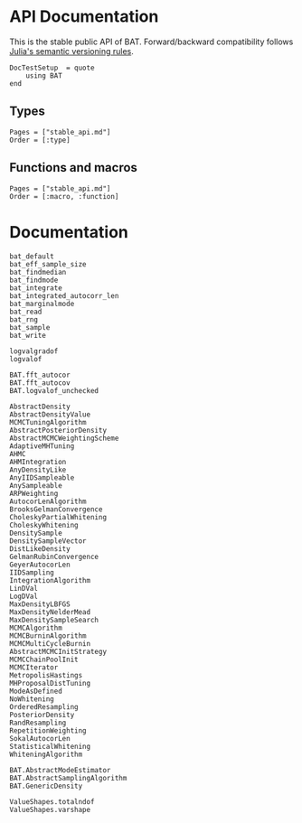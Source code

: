# API Documentation

This is the stable public API of BAT. Forward/backward compatibility follows
[Julia's semantic versioning rules](https://julialang.github.io/Pkg.jl/v1/compatibility/).


```@meta
DocTestSetup  = quote
    using BAT
end
```

## Types

```@index
Pages = ["stable_api.md"]
Order = [:type]
```

## Functions and macros

```@index
Pages = ["stable_api.md"]
Order = [:macro, :function]
```

# Documentation


```@docs
bat_default
bat_eff_sample_size
bat_findmedian
bat_findmode
bat_integrate
bat_integrated_autocorr_len
bat_marginalmode
bat_read
bat_rng
bat_sample
bat_write

logvalgradof
logvalof

BAT.fft_autocor
BAT.fft_autocov
BAT.logvalof_unchecked

AbstractDensity
AbstractDensityValue
MCMCTuningAlgorithm
AbstractPosteriorDensity
AbstractMCMCWeightingScheme
AdaptiveMHTuning
AHMC
AHMIntegration
AnyDensityLike
AnyIIDSampleable
AnySampleable
ARPWeighting
AutocorLenAlgorithm
BrooksGelmanConvergence
CholeskyPartialWhitening
CholeskyWhitening
DensitySample
DensitySampleVector
DistLikeDensity
GelmanRubinConvergence
GeyerAutocorLen
IIDSampling
IntegrationAlgorithm
LinDVal
LogDVal
MaxDensityLBFGS
MaxDensityNelderMead
MaxDensitySampleSearch
MCMCAlgorithm
MCMCBurninAlgorithm
MCMCMultiCycleBurnin
AbstractMCMCInitStrategy
MCMCChainPoolInit
MCMCIterator
MetropolisHastings
MHProposalDistTuning
ModeAsDefined
NoWhitening
OrderedResampling
PosteriorDensity
RandResampling
RepetitionWeighting
SokalAutocorLen
StatisticalWhitening
WhiteningAlgorithm

BAT.AbstractModeEstimator
BAT.AbstractSamplingAlgorithm
BAT.GenericDensity

ValueShapes.totalndof
ValueShapes.varshape
```
